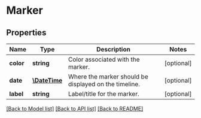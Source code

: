 # Marker

## Properties
Name | Type | Description | Notes
------------ | ------------- | ------------- | -------------
**color** | **string** | Color associated with the marker. | [optional] 
**date** | [**\DateTime**](\DateTime.md) | Where the marker should be displayed on the timeline. | [optional] 
**label** | **string** | Label/title for the marker. | [optional] 

[[Back to Model list]](../README.md#documentation-for-models) [[Back to API list]](../README.md#documentation-for-api-endpoints) [[Back to README]](../README.md)


